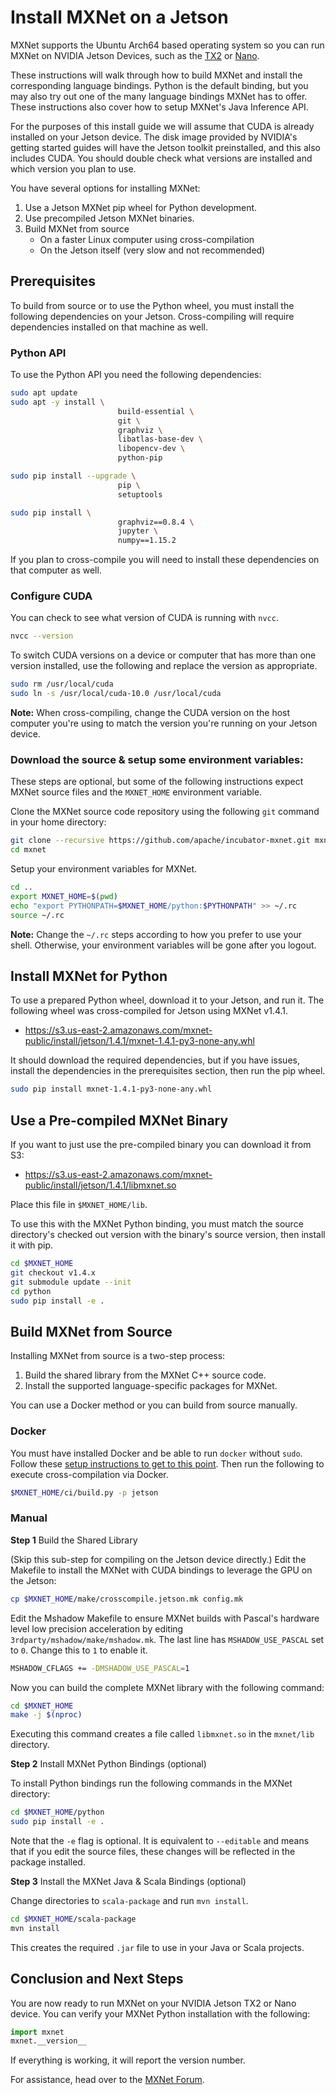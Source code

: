 <!--- Licensed to the Apache Software Foundation (ASF) under one -->
<!--- or more contributor license agreements.  See the NOTICE file -->
<!--- distributed with this work for additional information -->
<!--- regarding copyright ownership.  The ASF licenses this file -->
<!--- to you under the Apache License, Version 2.0 (the -->
<!--- "License"); you may not use this file except in compliance -->
<!--- with the License.  You may obtain a copy of the License at -->

<!---   http://www.apache.org/licenses/LICENSE-2.0 -->

<!--- Unless required by applicable law or agreed to in writing, -->
<!--- software distributed under the License is distributed on an -->
<!--- "AS IS" BASIS, WITHOUT WARRANTIES OR CONDITIONS OF ANY -->
<!--- KIND, either express or implied.  See the License for the -->
<!--- specific language governing permissions and limitations -->
<!--- under the License. -->

# Install MXNet on a Jetson

MXNet supports the Ubuntu Arch64 based operating system so you can run MXNet on NVIDIA Jetson Devices, such as the [TX2](http://www.nvidia.com/object/embedded-systems-dev-kits-modules.html) or [Nano](https://developer.nvidia.com/embedded/learn/get-started-jetson-nano-devkit).

These instructions will walk through how to build MXNet and install the corresponding language bindings. Python is the default binding, but you may also try out one of the many language bindings MXNet has to offer. These instructions also cover how to setup MXNet's Java Inference API.

For the purposes of this install guide we will assume that CUDA is already installed on your Jetson device. The disk image provided by NVIDIA's getting started guides will have the Jetson toolkit preinstalled, and this also includes CUDA. You should double check what versions are installed and which version you plan to use.

You have several options for installing MXNet:
1. Use a Jetson MXNet pip wheel for Python development.
2. Use precompiled Jetson MXNet binaries.
3. Build MXNet from source
   * On a faster Linux computer using cross-compilation
   * On the Jetson itself (very slow and not recommended)


## Prerequisites
To build from source or to use the Python wheel, you must install the following dependencies on your Jetson.
Cross-compiling will require dependencies installed on that machine as well.

### Python API

To use the Python API you need the following dependencies:

```bash
sudo apt update
sudo apt -y install \
                        build-essential \
                        git \
                        graphviz \
                        libatlas-base-dev \
                        libopencv-dev \
                        python-pip

sudo pip install --upgrade \
                        pip \
                        setuptools

sudo pip install \
                        graphviz==0.8.4 \
                        jupyter \
                        numpy==1.15.2
```

If you plan to cross-compile you will need to install these dependencies on that computer as well.

<!--
### Java API

To use the Java inference API you only need the following dependencies:

```
sudo apt install \
                        maven \
                        openjdk-8-java
```

You may try to build the Java API .jar file yourself. If so, you will need these dependencies on that computer as well.

**Note:** The `mvn install` option for building the Java API .jar after compiling the MXNet binary files is only available on MXNet >= v1.5.0.
-->

### Configure CUDA

You can check to see what version of CUDA is running with `nvcc`.

```bash
nvcc --version
```

To switch CUDA versions on a device or computer that has more than one version installed, use the following and replace the version as appropriate.

```bash
sudo rm /usr/local/cuda
sudo ln -s /usr/local/cuda-10.0 /usr/local/cuda
```

**Note:** When cross-compiling, change the CUDA version on the host computer you're using to match the version you're running on your Jetson device.

### Download the source & setup some environment variables:

These steps are optional, but some of the following instructions expect MXNet source files and the `MXNET_HOME` environment variable.

Clone the MXNet source code repository using the following `git` command in your home directory:

```bash
git clone --recursive https://github.com/apache/incubator-mxnet.git mxnet
cd mxnet
```

Setup your environment variables for MXNet.

```bash
cd ..
export MXNET_HOME=$(pwd)
echo "export PYTHONPATH=$MXNET_HOME/python:$PYTHONPATH" >> ~/.rc
source ~/.rc
```

**Note:** Change the `~/.rc` steps according to how you prefer to use your shell. Otherwise, your environment variables will be gone after you logout.


## Install MXNet for Python

To use a prepared Python wheel, download it to your Jetson, and run it.
The following wheel was cross-compiled for Jetson using MXNet v1.4.1.
* https://s3.us-east-2.amazonaws.com/mxnet-public/install/jetson/1.4.1/mxnet-1.4.1-py3-none-any.whl

It should download the required dependencies, but if you have issues,
install the dependencies in the prerequisites section, then run the pip wheel.

```bash
sudo pip install mxnet-1.4.1-py3-none-any.whl
```

<!--
## Install MXNet for Java

The MXNet Java API for Jetson devices is still experimental. For best results try with the master branch.

### Use a pre-built jar

The package for Jetson is not currently on Maven, but you can download it from S3 instead.
The following jar was cross-compiled for Jetson using MXNet v1.4.1.
* https://s3.us-east-2.amazonaws.com/mxnet-public/install/jetson/1.4.1/mxnet-full_2.11-INTERNAL.jar

Place the file on your Jetson where your project can find it.

### Build your own jar

You can build a jar from any pre-compiled MXNet binary.
Follow the build from source instructions first. Once you have build the `libmxnet.so` file you are ready to build your jar files.

```bash
cd $MXNET_HOME/scala-package
mvn package
```

This will generate a file named similar to `src/lib/mxnet-full_2.11-INTERNAL.jar`.

### Use the MXNet-Java jar in your project

MXNet-Java can be easily included in your Maven managed project.
The following is an example entry for your project's `.pom` file.

```
<dependency>
  <groupId>org.apache.mxnet</groupId>
  <artifactId>mxnet-full_2.11-INTERNAL</artifactId>
  <version>1.4.1</version>
  <systemPath>${basedir}/src/lib/mxnet-full_2.11-INTERNAL.jar</systemPath>
</dependency>
```

Refer to the [Java setup](https://mxnet.incubator.apache.org/versions/master/install/java_setup.html) page for further information.
-->

## Use a Pre-compiled MXNet Binary

If you want to just use the pre-compiled binary you can download it from S3:
* https://s3.us-east-2.amazonaws.com/mxnet-public/install/jetson/1.4.1/libmxnet.so

Place this file in `$MXNET_HOME/lib`.

To use this with the MXNet Python binding, you must match the source directory's checked out version with the binary's source version, then install it with pip.

```bash
cd $MXNET_HOME
git checkout v1.4.x
git submodule update --init
cd python
sudo pip install -e .
```

## Build MXNet from Source

Installing MXNet from source is a two-step process:

1. Build the shared library from the MXNet C++ source code.
2. Install the supported language-specific packages for MXNet.

You can use a Docker method or you can build from source manually.

### Docker

You must have installed Docker and be able to run `docker` without `sudo`.
Follow these [setup instructions to get to this point](https://docs.docker.com/install/linux/#manage-docker-as-a-non-root-user).
Then run the following to execute cross-compilation via Docker.

```bash
$MXNET_HOME/ci/build.py -p jetson
```

### Manual

**Step 1** Build the Shared Library

(Skip this sub-step for compiling on the Jetson device directly.)
Edit the Makefile to install the MXNet with CUDA bindings to leverage the GPU on the Jetson:

```bash
cp $MXNET_HOME/make/crosscompile.jetson.mk config.mk
```

Edit the Mshadow Makefile to ensure MXNet builds with Pascal's hardware level low precision acceleration by editing `3rdparty/mshadow/make/mshadow.mk`.
The last line has `MSHADOW_USE_PASCAL` set to `0`. Change this to `1` to enable it.

```bash
MSHADOW_CFLAGS += -DMSHADOW_USE_PASCAL=1
```

Now you can build the complete MXNet library with the following command:

```bash
cd $MXNET_HOME
make -j $(nproc)
```

Executing this command creates a file called `libmxnet.so` in the `mxnet/lib` directory.

**Step 2** Install MXNet Python Bindings (optional)

To install Python bindings run the following commands in the MXNet directory:

```bash
cd $MXNET_HOME/python
sudo pip install -e .
```

Note that the `-e` flag is optional. It is equivalent to `--editable` and means that if you edit the source files, these changes will be reflected in the package installed.

**Step 3** Install the MXNet Java & Scala Bindings (optional)

Change directories to `scala-package` and run `mvn install`.

```bash
cd $MXNET_HOME/scala-package
mvn install
```

This creates the required `.jar` file to use in your Java or Scala projects.

## Conclusion and Next Steps

You are now ready to run MXNet on your NVIDIA Jetson TX2 or Nano device.
You can verify your MXNet Python installation with the following:

```python
import mxnet
mxnet.__version__
```

If everything is working, it will report the version number.

For assistance, head over to the [MXNet Forum](https://discuss.mxnet.io/).
